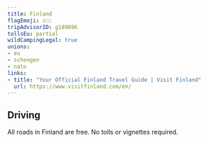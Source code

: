 ```yaml
---
title: Finland
flagEmoji: 🇫🇮
tripAdvisorID: g189896
tollsEu: partial
wildCampingLegal: true
unions:
- eu
- schengen
- nato
links:
- title: "Your Official Finland Travel Guide | Visit Finland"
  url: https://www.visitfinland.com/en/
---
```


## Driving

All roads in Finland are free. No tolls or vignettes required.
